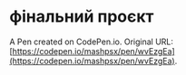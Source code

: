 # фінальний проєкт

A Pen created on CodePen.io. Original URL: [https://codepen.io/mashpsx/pen/wvEzgEa](https://codepen.io/mashpsx/pen/wvEzgEa).

